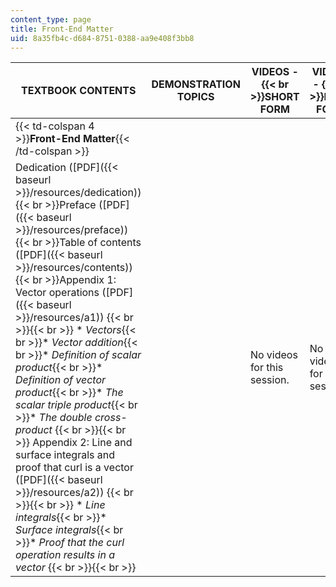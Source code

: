 ```yaml
---
content_type: page
title: Front-End Matter
uid: 8a35fb4c-d684-8751-0388-aa9e408f3bb8
---
```


| TEXTBOOK CONTENTS | DEMONSTRATION TOPICS | VIDEOS -  {{< br >}}SHORT FORM | VIDEOS -  {{< br >}}LONG FORM |
| --- | --- | --- | --- |
| {{< td-colspan 4 >}}**Front-End Matter**{{< /td-colspan >}} ||||
| Dedication ([PDF]({{< baseurl >}}/resources/dedication))  {{< br >}}Preface ([PDF]({{< baseurl >}}/resources/preface))  {{< br >}}Table of contents ([PDF]({{< baseurl >}}/resources/contents))  {{< br >}}Appendix 1: Vector operations ([PDF]({{< baseurl >}}/resources/a1)) {{< br >}}{{< br >}} *   _Vectors_{{< br >}}*   _Vector addition_{{< br >}}*   _Definition of scalar product_{{< br >}}*   _Definition of vector product_{{< br >}}*   _The scalar triple product_{{< br >}}*   _The double cross-product_ {{< br >}}{{< br >}} Appendix 2: Line and surface integrals and proof that curl is a vector ([PDF]({{< baseurl >}}/resources/a2)) {{< br >}}{{< br >}} *   _Line integrals_{{< br >}}*   _Surface integrals_{{< br >}}*   _Proof that the curl operation results in a vector_ {{< br >}}{{< br >}}  | &nbsp; | No videos for this session. | No videos for this session.